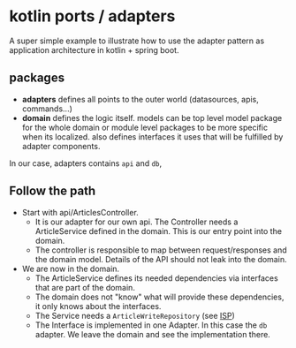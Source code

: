 # kotlin ports / adapters

A super simple example to illustrate how to use the adapter pattern as application architecture in kotlin + spring boot.

## packages

- **adapters** defines all points to the outer world (datasources, apis, commands...)
- **domain** defines the logic itself. models can be top level model package for the whole domain or module level packages to be more specific when its localized. also defines interfaces it uses that will be fulfilled by adapter components.


In our case, adapters contains `api` and `db`,

## Follow the path

- Start with api/ArticlesController.
    - It is our adapter for our own api. The Controller needs a ArticleService defined in the domain. This is our entry point into the domain.
    - The controller is responsible to map between request/responses and the domain model. Details of the API should not leak into the domain. 
- We are now in the domain.
    - The ArticleService defines its needed dependencies via interfaces that are part of the domain.
    - The domain does not "know" what will provide these dependencies, it only knows about the interfaces.
    - The Service needs a `ArticleWriteRepository` (see [ISP](https://en.wikipedia.org/wiki/Interface_segregation_principle))
    - The Interface is implemented in one Adapter. In this case the `db` adapter. We leave the domain and see the implementation there.